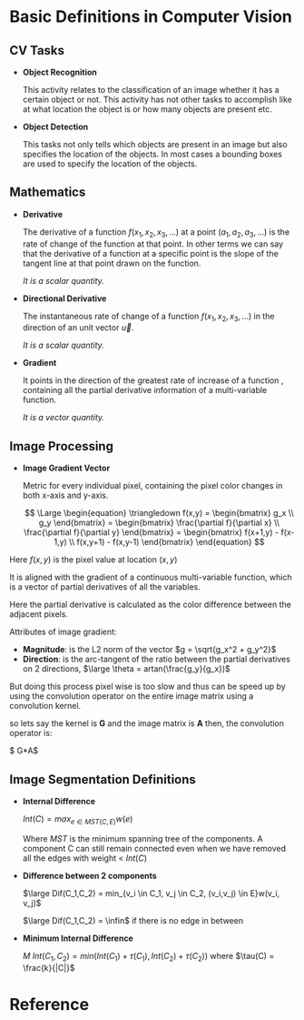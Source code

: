 # Basic Definitions in Computer Vision

## CV Tasks

- **Object Recognition**
  
  This activity relates to the classification of an image whether it has a certain object or not. This activity has not other tasks to accomplish like at what location the object is or how many objects are present etc.

- **Object Detection**
  
  This tasks not only tells which objects are present in an image but also specifies the location of the objects. In most cases a bounding boxes are used to specify the location of the objects.

## Mathematics

- **Derivative**
  
  The derivative of a function $f(x_1,x_2,x_3,...)$ at a point $(a_1,a_2,a_3,...)$ is the rate of change of the function at that point. In other terms we can say that the derivative of a function at a specific point is the slope of the tangent line at that point drawn on the function.
  
  *It is a scalar quantity.*

- **Directional Derivative**
  
  The instantaneous rate of change of a function $f(x_1,x_2,x_3,...)$ in the direction of an unit vector $\vec{u}$.
  
  *It is a scalar quantity.*

- **Gradient**
  
  It points in the direction of the greatest rate of increase of a function , containing all the partial derivative information of a multi-variable function.
  
  *It is a vector quantity.*

## Image Processing

- **Image Gradient Vector**
  
  Metric for every individual pixel, containing the pixel color changes in both x-axis and y-axis.
  
  $$
  \Large
\begin{equation}
\triangledown f(x,y) =
\begin{bmatrix}
g_x \\
g_y
\end{bmatrix}
= 
\begin{bmatrix}
\frac{\partial f}{\partial x} \\
\frac{\partial f}{\partial y}
\end{bmatrix}
= 
\begin{bmatrix}
f(x+1,y) - f(x-1,y) \\
f(x,y+1) - f(x,y-1)
\end{bmatrix}
\end{equation}
  $$

Here $f(x,y)$ is the pixel value at location $(x,y)$

It is aligned with the gradient of a continuous multi-variable function, which is a vector of partial derivatives of all the variables.

Here the partial derivative is calculated as the color difference between the adjacent pixels.

Attributes of image gradient:

- **Magnitude**: is the L2 norm of the vector $g = \sqrt{g_x^2 + g_y^2}$
- **Direction**: is the arc-tangent of the ratio between the partial derivatives on 2 directions, $\large \theta = artan(\frac{g_y}{g_x})$

But doing this process pixel wise is too slow and thus can be speed up by using the convolution operator on the entire image matrix using a convolution kernel.

so lets say the kernel is **G** and the image matrix is **A** then, the convolution operator is:

$ G*A$

## Image Segmentation Definitions

- **Internal Difference**
  
  $Int(C) = max_{e \in MST(C,E)} w(e)$ 
  
  Where $MST$ is the minimum spanning tree of the components. A component C can still remain connected even when we have removed all the edges with weight < $Int(C)$

- **Difference between 2 components**
  
  $\large Dif(C_1,C_2) = min_{v_i \in C_1, v_j \in C_2, (v_i,v_j) \in E}w(v_i, v_j)$
  
  $\large Dif(C_1,C_2) = \infin$   if there is no edge in between

- **Minimum Internal Difference**
  
  $M\ Int(C_1,C_2) = min(Int(C_1) + \tau(C_1), Int(C_2) + \tau(C_2))$ where $\tau(C) = \frac{k}{|C|}$

# Reference

[1]:https://lilianweng.github.io/lil-log/2017/12/15/object-recognition-for-dummies-part-2.html
